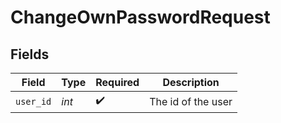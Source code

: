 # ChangeOwnPasswordRequest


## Fields

| Field              | Type               | Required           | Description        |
| ------------------ | ------------------ | ------------------ | ------------------ |
| `user_id`          | *int*              | :heavy_check_mark: | The id of the user |